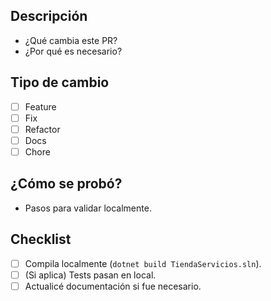 ﻿## Descripción

- ¿Qué cambia este PR?
- ¿Por qué es necesario?

## Tipo de cambio
- [ ] Feature
- [ ] Fix
- [ ] Refactor
- [ ] Docs
- [ ] Chore

## ¿Cómo se probó?
- Pasos para validar localmente.

## Checklist
- [ ] Compila localmente (`dotnet build TiendaServicios.sln`).
- [ ] (Si aplica) Tests pasan en local.
- [ ] Actualicé documentación si fue necesario.
